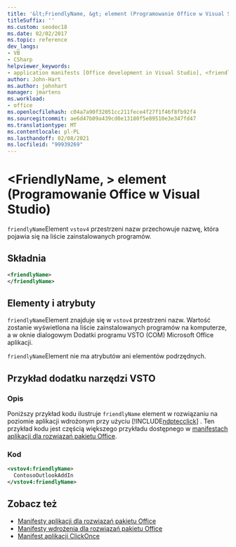 ```yaml
---
title: '&lt;FriendlyName, &gt; element (Programowanie Office w Visual Studio)'
titleSuffix: ''
ms.custom: seodec18
ms.date: 02/02/2017
ms.topic: reference
dev_langs:
- VB
- CSharp
helpviewer_keywords:
- application manifests [Office development in Visual Studio], <friendlyName> element
author: John-Hart
ms.author: johnhart
manager: jmartens
ms.workload:
- office
ms.openlocfilehash: c04a7a90f32051cc211fece4f27f1f46f8fb92f4
ms.sourcegitcommit: ae6d47b09a439cd0e13180f5e89510e3e347fd47
ms.translationtype: MT
ms.contentlocale: pl-PL
ms.lasthandoff: 02/08/2021
ms.locfileid: "99939269"
---
```

# <a name="ltfriendlynamegt-element-office-development-in-visual-studio"></a>&lt;FriendlyName, &gt; element (Programowanie Office w Visual Studio)
  `friendlyName`Element `vstov4` przestrzeni nazw przechowuje nazwę, która pojawia się na liście zainstalowanych programów.

## <a name="syntax"></a>Składnia

```xml
<friendlyName>
</friendlyName>
```

## <a name="elements-and-attributes"></a>Elementy i atrybuty
 `friendlyName`Element znajduje się w `vstov4` przestrzeni nazw. Wartość zostanie wyświetlona na liście zainstalowanych programów na komputerze, a w oknie dialogowym Dodatki programu VSTO (COM) Microsoft Office aplikacji.

 `friendlyName`Element nie ma atrybutów ani elementów podrzędnych.

## <a name="vsto-add-in-example"></a>Przykład dodatku narzędzi VSTO

### <a name="description"></a>Opis
 Poniższy przykład kodu ilustruje `friendlyName` element w rozwiązaniu na poziomie aplikacji wdrożonym przy użyciu [!INCLUDE[ndptecclick](../vsto/includes/ndptecclick-md.md)] . Ten przykład kodu jest częścią większego przykładu dostępnego w [manifestach aplikacji dla rozwiązań pakietu Office](../vsto/application-manifests-for-office-solutions.md).

### <a name="code"></a>Kod

```xml
<vstov4:friendlyName>
  ContosoOutlookAddIn
</vstov4:friendlyName>
```

## <a name="see-also"></a>Zobacz też

- [Manifesty aplikacji dla rozwiązań pakietu Office](../vsto/application-manifests-for-office-solutions.md)
- [Manifesty wdrożenia dla rozwiązań pakietu Office](../vsto/deployment-manifests-for-office-solutions.md)
- [Manifest aplikacji ClickOnce](../deployment/clickonce-application-manifest.md)